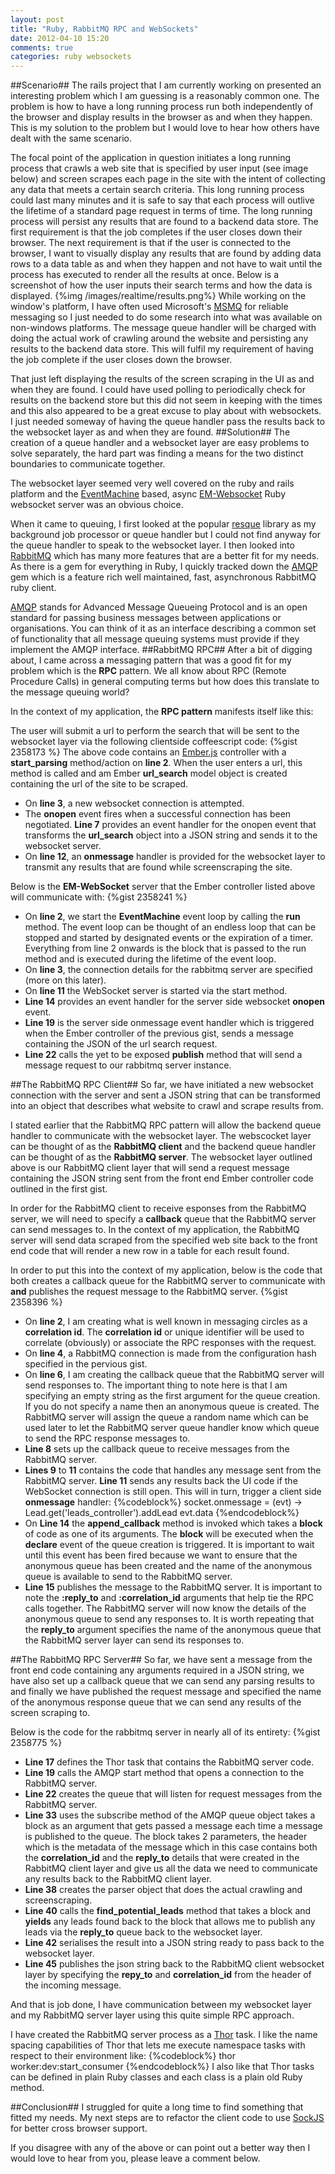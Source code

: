 ```yaml
---
layout: post
title: "Ruby, RabbitMQ RPC and WebSockets"
date: 2012-04-10 15:20
comments: true
categories: ruby websockets
---
```

##Scenario##
The rails project that I am currently working on presented an interesting problem which I am guessing is a reasonably common one. The problem is how to have a long running process run both independently of the browser and display results in the browser as and when they happen. This is my solution to the problem but I would love to hear how others have dealt with the same scenario.  

The focal point of the application in question initiates a long running process that crawls a web site that is specified by user input (see image below) and screen scrapes each page in the site with the intent of collecting any data that meets a certain search criteria.  This long running process could last many minutes and it is safe to say that each process will outlive the lifetime of a standard page request in terms of time.  The long running process will persist any results that are found to a backend data store. The first requirement is that the job completes if the user closes down their browser.  The next requirement is that if the user is connected to the browser, I want to visually display any results that are found by adding data rows to a data table as and when they happen and not have to wait until the process has executed to render all the results at once.  Below is a screenshot of how the user inputs their search terms and how the data is displayed.
{%img /images/realtime/results.png%}
While working on the window's platform, I have often used Microsoft's <a href="http://en.wikipedia.org/wiki/Microsoft_Message_Queuing" target="_blank">MSMQ</a> for reliable messaging so I just needed to do some research into what was available on non-windows platforms.  The message queue handler will be charged with doing the actual work of crawling around the website and persisting any results to the backend data store.  This will fulfil my requirement of having the job complete if the user closes down the browser.

That just left displaying the results of the screen scraping in the UI as and when they are found.  I could have used polling to periodically check for results on the backend store but this did not seem in keeping with the times and this also appeared to be a great excuse to play about with websockets.  I just needed someway of having the queue handler pass the results back to the websocket layer as and when they are found.
##Solution##
The creation of a queue handler and a websocket layer are easy problems to solve separately, the hard part was finding a means for the two distinct boundaries to communicate together.  

The websocket layer seemed very well covered on the ruby and rails platform and the <a href="http://rubyeventmachine.com/" target="_blank">EventMachine</a> based, async <a href="https://github.com/igrigorik/em-websocket" target="_blank">EM-Websocket</a> Ruby websocket server was an obvious choice.

When it came to queuing, I first looked at the popular <a href="https://github.com/defunkt/resque" target="_blank">resque</a> library as my background job processor or queue handler but I could not find anyway for the queue handler to speak to the websocket layer.  I then looked into <a href="http://www.rabbitmq.com/" target="_blank">RabbitMQ</a> which has many more features that are a better fit for my needs.  As there is a gem for everything in Ruby, I quickly tracked down the <a href="https://github.com/ruby-amqp/amqp" target="_blank">AMQP</a> gem which is a feature rich well maintained, fast, asynchronous RabbitMQ ruby client.  

<a href="http://www.amqp.org/" target="_blank">AMQP</a> stands for Advanced Message Queueing Protocol and is an open standard for passing business messages between applications or organisations.  You can think of it as an interface describing a common set of functionality that all message queuing systems must provide if they implement the AMQP interface.
##RabbitMQ RPC##
After a bit of digging about, I came across a messaging pattern that was a good fit for my problem which is the **RPC** pattern.  We all know about RPC (Remote Procedure Calls) in general computing terms but how does this translate to the message queuing world?

In the context of my application, the **RPC pattern** manifests itself like this:

The user will submit a url to perform the search that will be sent to the websocket layer via the following clientside coffeescript code:
{%gist 2358173 %}
The above code contains an <a href="http://emberjs.com/">Ember.js</a> controller with a **start_parsing** method/action on **line 2**.  When the user enters a url, this method is called and am Ember **url_search** model object is created containing the url of the site to be scraped.  

- On **line 3**, a new websocket connection is attempted.
- The **onopen** event fires when a successful connection has been negotiated.  **Line 7** provides an event handler for the onopen event that transforms the **url_search** object into a JSON string and sends it to the websocket server.
- On **line 12**, an **onmessage** handler is provided for the websocket layer to transmit any results that are found while screenscraping the site.

Below is the **EM-WebSocket** server that the Ember controller listed above will communicate with:
{%gist 2358241 %}
- On **line 2**, we start the **EventMachine** event loop by calling the **run** method.  The event loop can be thought of an endless loop that can be stopped and started by designated events or the expiration of a timer.  Everything from line 2 onwards is the block that is passed to the run method and is executed during the lifetime of the event loop.
- On **line 3**, the connection details for the rabbitmq server are specified (more on this later).
- On **line 11** the WebSocket server is started via the start method.
- **Line 14** provides an event handler for the server side websocket **onopen** event.
- **Line 19** is the server side onmessage event handler which is triggered when the Ember controller of the previous gist, sends a message containing the JSON of the url search request.
- **Line 22** calls the yet to be exposed **publish** method that will send a message request to our rabbitmq server instance.

##The RabbitMQ RPC Client##
So far, we have initiated a new websocket connection with the server and sent a JSON string that can be transformed into an object that describes what website to crawl and scrape results from.

I stated earlier that the RabbitMQ RPC pattern will allow the backend queue handler to communicate with the websocket layer.  The webscocket layer can be thought of as the **RabbitMQ client** and the backend queue handler can be thought of as the **RabbitMQ server**.  The websocket layer outlined above is our RabbitMQ client layer that will send a request message containing the JSON string sent from the front end Ember controller code outlined in the first gist.  

In order for the RabbitMQ client to receive esponses from the RabbitMQ server, we will need to specify a **callback** queue that the RabbitMQ server can send messages to.  In the context of my application, the RabbitMQ server will send data scraped from the specified web site back to the front end code that will render a new row in a table for each result found.

In order to put this into the context of my application, below is the code that both creates a callback queue for the RabbitMQ server to communicate with **and** publishes the request message to the RabbitMQ server.
{%gist 2358396 %}
- On **line 2**, I am creating what is well known in messaging circles as a **correlation id**.  The **correlation id** or unique identifier will be used to correlate (obviously) or associate the RPC responses with the request.
- On **line 4**, a RabbitMQ connection is made from the configuration hash specified in the pervious gist.
- On **line 6**, I am creating the callback queue that the RabbitMQ server will send responses to.  The important thing to note here is that I am specifying an empty string as the first argument for the queue creation.  If you do not specify a name then an anonymous queue is created. The RabbitMQ server will assign the queue a random name which can be used later to let the RabbitMQ server queue handler know which queue to send the RPC response messages to.
-  **Line 8** sets up the callback queue to receive messages from the RabbitMQ server.
-  **Lines 9** to **11** contains the code that handles any message sent from the RabbitMQ server.  **Line 11**  sends any results back the UI code if the WebSocket connection is still open. This will in turn, trigger a client side **onmessage** handler:
{%codeblock%}
socket.onmessage = (evt) ->
  Lead.get('leads_controller').addLead evt.data
{%endcodeblock%}
- On **Line 14** the **append_callback** method is invoked which takes a **block** of code as one of its arguments.  The **block** will be executed when the **declare** event of the queue creation is triggered.  It is important to wait until this event has been fired because we want to ensure that the anonymous queue has been created and the name of the anonymous queue is available to send to the RabbitMQ server.
- **Line 15** publishes the message to the RabbitMQ server.  It is important to note the **:reply_to** and **:correlation_id** arguments that help tie the RPC calls together.  The RabbitMQ server will now know the details of the anonymous queue to send any responses to.  It is worth repeating that the **reply_to** argument specifies the name of the anonymous queue that the RabbitMQ server layer can send its responses to.

##The RabbitMQ RPC Server##
So far, we have sent a message from the front end code containing any arguments required in a JSON string, we have also set up a callback queue that we can send any parsing results to and finally we have published the request message and specified the name of the anonymous response queue that we can send any results of the screen scraping to.

Below is the code for the rabbitmq server in nearly all of its entirety:
{%gist 2358775 %}
- **Line 17** defines the Thor task that contains the RabbitMQ server code.
- **Line 19** calls the AMQP start method that opens a connection to the RabbitMQ server.
- **Line 22** creates the queue that will listen for request messages from the RabbitMQ server.
- **Line 33** uses the subscribe method of the AMQP queue object takes a block as an argument that gets passed a message each time a message is published to the queue.  The block takes 2 parameters, the header which is the metadata of the message which in this case contains both the **correlation_id** and the **reply_to** details that were created in the RabbitMQ client layer and give us all the data we need to communicate any results back to the RabbitMQ client layer.
-  **Line 38** creates the parser object that does the actual crawling and screenscraping.
- **Line 40** calls the **find_potential_leads** method that takes a block and **yields** any leads found back to the block that allows me to publish any leads via the **reply_to** queue back to the websocket layer. 
- **Line 42** serialises the result into a JSON string ready to pass back to the websocket layer.
- **Line 45** publishes the json string back to the RabbitMQ client websocket layer by specifying the **repy_to** and **correlation_id** from the header of the incoming message.

And that is job done, I have communication between my websocket layer and my RabbitMQ server layer using this quite simple RPC approach.

I have created the RabbitMQ server process as a <a href="http://railscasts.com/episodes/242-thor" target="_blank">Thor</a> task.  I like the name spacing capabilities of Thor that lets me execute namespace tasks with respect to their environment like:
{%codeblock%}
thor worker:dev:start_consumer
{%endcodeblock%}
I also like that Thor tasks can be defined in plain Ruby classes and each class is a plain old Ruby method.

##Conclusion##
I struggled for quite a long time to find something that fitted my needs.  My next steps are to refactor the client code to use <a href="https://github.com/sockjs/sockjs-client" target="_blank">SockJS</a> for better cross browser support.

If you disagree with any of the above or can point out a better way then I would love to hear from you, please leave a comment below.

